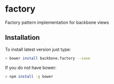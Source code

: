 factory
=======
Factory pattern implementation for backbone views

Installation
------------
To install latest version just type:
```sh
> bower install backbone.factory --save
```
If you do not have bower:
```sh
> npm install -g bower
```
